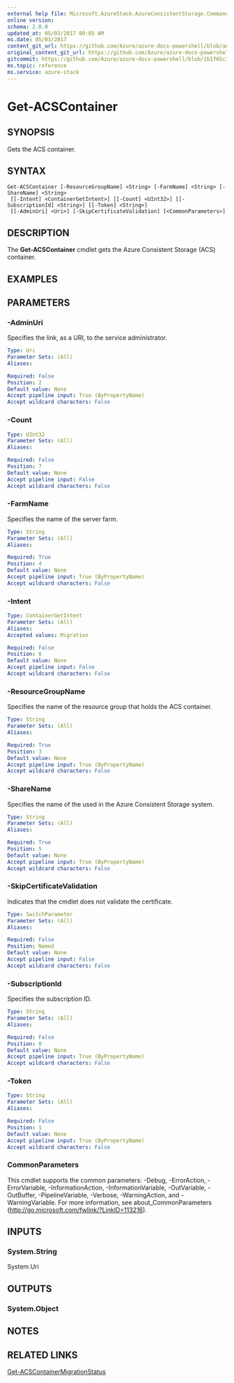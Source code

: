```yaml
---
external help file: Microsoft.AzureStack.AzureConsistentStorage.Commands.dll-Help.xml
online version:
schema: 2.0.0
updated_at: 05/03/2017 00:05 AM
ms.date: 05/03/2017
content_git_url: https://github.com/Azure/azure-docs-powershell/blob/anne052617/azureps-cmdlets-docs/AzureStack/AzureRM.AzureStackStorage/v0.10.6/Get-ACSContainer.md
original_content_git_url: https://github.com/Azure/azure-docs-powershell/blob/anne052617/azureps-cmdlets-docs/AzureStack/AzureRM.AzureStackStorage/v0.10.6/Get-ACSContainer.md
gitcommit: https://github.com/Azure/azure-docs-powershell/blob/1b1f65c3c0d4679af027f9576236919af044769d
ms.topic: reference
ms.service: azure-stack
---
```


# Get-ACSContainer

## SYNOPSIS
Gets the ACS container.

## SYNTAX

```
Get-ACSContainer [-ResourceGroupName] <String> [-FarmName] <String> [-ShareName] <String>
 [[-Intent] <ContainerGetIntent>] [[-Count] <UInt32>] [[-SubscriptionId] <String>] [[-Token] <String>]
 [[-AdminUri] <Uri>] [-SkipCertificateValidation] [<CommonParameters>]
```

## DESCRIPTION
The **Get-ACSContainer** cmdlet gets the Azure Consistent Storage (ACS) container.

## EXAMPLES

## PARAMETERS

### -AdminUri
Specifies the link, as a URI, to the service administrator.

```yaml
Type: Uri
Parameter Sets: (All)
Aliases: 

Required: False
Position: 2
Default value: None
Accept pipeline input: True (ByPropertyName)
Accept wildcard characters: False
```

### -Count


```yaml
Type: UInt32
Parameter Sets: (All)
Aliases: 

Required: False
Position: 7
Default value: None
Accept pipeline input: False
Accept wildcard characters: False
```

### -FarmName
Specifies the name of the server farm.

```yaml
Type: String
Parameter Sets: (All)
Aliases: 

Required: True
Position: 4
Default value: None
Accept pipeline input: True (ByPropertyName)
Accept wildcard characters: False
```

### -Intent


```yaml
Type: ContainerGetIntent
Parameter Sets: (All)
Aliases: 
Accepted values: Migration

Required: False
Position: 6
Default value: None
Accept pipeline input: False
Accept wildcard characters: False
```

### -ResourceGroupName
Specifies the name of the resource group that holds the ACS container.

```yaml
Type: String
Parameter Sets: (All)
Aliases: 

Required: True
Position: 3
Default value: None
Accept pipeline input: True (ByPropertyName)
Accept wildcard characters: False
```

### -ShareName
Specifies the name of the used in the Azure Consistent Storage system.

```yaml
Type: String
Parameter Sets: (All)
Aliases: 

Required: True
Position: 5
Default value: None
Accept pipeline input: True (ByPropertyName)
Accept wildcard characters: False
```

### -SkipCertificateValidation
Indicates that the cmdlet does not validate the certificate.

```yaml
Type: SwitchParameter
Parameter Sets: (All)
Aliases: 

Required: False
Position: Named
Default value: None
Accept pipeline input: False
Accept wildcard characters: False
```

### -SubscriptionId
Specifies the subscription ID. 

```yaml
Type: String
Parameter Sets: (All)
Aliases: 

Required: False
Position: 0
Default value: None
Accept pipeline input: True (ByPropertyName)
Accept wildcard characters: False
```

### -Token


```yaml
Type: String
Parameter Sets: (All)
Aliases: 

Required: False
Position: 1
Default value: None
Accept pipeline input: True (ByPropertyName)
Accept wildcard characters: False
```

### CommonParameters
This cmdlet supports the common parameters: -Debug, -ErrorAction, -ErrorVariable, -InformationAction, -InformationVariable, -OutVariable, -OutBuffer, -PipelineVariable, -Verbose, -WarningAction, and -WarningVariable. For more information, see about_CommonParameters (http://go.microsoft.com/fwlink/?LinkID=113216).

## INPUTS

### System.String
System.Uri

## OUTPUTS

### System.Object

## NOTES

## RELATED LINKS

[Get-ACSContainerMigrationStatus](./Get-ACSContainerMigrationStatus.md)
